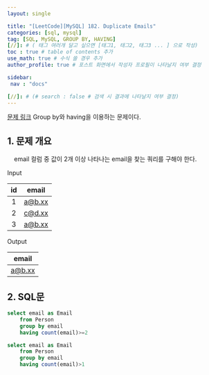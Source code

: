 ```yaml
---
layout: single

title: "[LeetCode][MySQL] 182. Duplicate Emails"
categories: [sql, mysql]
tag: [SQL, MySQL, GROUP BY, HAVING]
[//]: # ( 태그 여러개 달고 싶으면 [태그1, 태그2, 태그3 ... ] 으로 작성)
toc : true # table of contents 추가
use_math: true # 수식 쓸 경우 추가
author_profile: true # 포스트 화면에서 작성자 프로필이 나타날지 여부 결정

sidebar:
 nav : "docs"

[//]: # (# search : false # 검색 시 결과에 나타날지 여부 결정)
---
```


[문제 링크](https://leetcode.com/problems/duplicate-emails/)
Group by와 having을 이용하는 문제이다.

## 1. 문제 개요

&nbsp; &nbsp; email 컬럼 중 값이 2개 이상 나타나는 email을 찾는 쿼리를 구해야 한다. 

Input

|id|email|
|:---:|:---:|
|1|a@b.xx|
|2|c@d.xx|
|3|a@b.xx|

Output

|email|
|:---:|
|a@b.xx|


## 2. SQL문

``` sql
select email as Email
    from Person
    group by email
    having count(email)>=2
```

``` sql
select email as Email
    from Person
    group by email
    having count(email)>1
```
